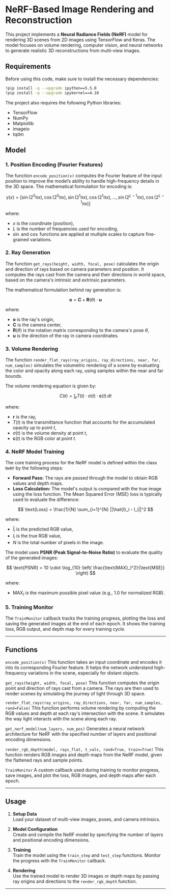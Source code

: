 # NeRF-Based Image Rendering and Reconstruction

This project implements a **Neural Radiance Fields (NeRF)** model for rendering 3D scenes from 2D images using TensorFlow and Keras. The model focuses on volume rendering, computer vision, and neural networks to generate realistic 3D reconstructions from multi-view images. 

## Requirements

Before using this code, make sure to install the necessary dependencies:

```bash
!pip install -q --upgrade ipython==5.5.0
!pip install -q --upgrade ipykernel==4.10
```

The project also requires the following Python libraries:
- TensorFlow
- NumPy
- Matplotlib
- imageio
- tqdm

## Model

### 1. **Position Encoding (Fourier Features)**
The function `encode_position(x)` computes the Fourier feature of the input position to improve the model’s ability to handle high-frequency details in the 3D space. The mathematical formulation for encoding is:

$$
\gamma(x) = [\sin(2^0 \pi x), \cos(2^0 \pi x), \sin(2^1 \pi x), \cos(2^1 \pi x), \dots, \sin(2^{L-1} \pi x), \cos(2^{L-1} \pi x)]
$$

where:
- $x$ is the coordinate (position),
- $L$ is the number of frequencies used for encoding,
- $\sin$ and $\cos$ functions are applied at multiple scales to capture fine-grained variations.

### 2. **Ray Generation**
The function `get_rays(height, width, focal, pose)` calculates the origin and direction of rays based on camera parameters and position. It computes the rays cast from the camera and their directions in world space, based on the camera's intrinsic and extrinsic parameters.

The mathematical formulation behind ray generation is:

$$
\mathbf{o} = \mathbf{C} + \mathbf{R}(\theta) \cdot \mathbf{u}
$$

where:
- $\mathbf{o}$ is the ray's origin,
- $\mathbf{C}$ is the camera center,
- $\mathbf{R}(\theta)$ is the rotation matrix corresponding to the camera's pose $\theta$,
- $\mathbf{u}$ is the direction of the ray in camera coordinates.

### 3. **Volume Rendering**
The function `render_flat_rays(ray_origins, ray_directions, near, far, num_samples)` simulates the volumetric rendering of a scene by evaluating the color and opacity along each ray, using samples within the near and far bounds.

The volume rendering equation is given by:

$$
C(\mathbf{r}) = \int_{\mathbf{r}} T(t) \cdot \sigma(t) \cdot \mathbf{c}(t) \, dt
$$

where:
- $\mathbf{r}$ is the ray,
- $T(t)$ is the transmittance function that accounts for the accumulated opacity up to point $t$,
- $\sigma(t)$ is the volume density at point $t$,
- $\mathbf{c}(t)$ is the RGB color at point $t$.

### 4. **NeRF Model Training**
The core training process for the NeRF model is defined within the class `NeRF` by the following steps:

- **Forward Pass:** The rays are passed through the model to obtain RGB values and depth maps.
- **Loss Calculation:** The model's output is compared with the true image using the loss function. The Mean Squared Error (MSE) loss is typically used to evaluate the difference:

$$
\text{Loss} = \frac{1}{N} \sum_{i=1}^{N} ||\hat{I}_i - I_i||^2
$$

where:
- $\hat{I}_i$ is the predicted RGB value,
- $I_i$ is the true RGB value,
- $N$ is the total number of pixels in the image.

The model uses **PSNR (Peak Signal-to-Noise Ratio)** to evaluate the quality of the generated images:

$$
\text{PSNR} = 10 \cdot \log_{10} \left( \frac{\text{MAX}_I^2}{\text{MSE}} \right)
$$

where:
- $\text{MAX}_I$ is the maximum possible pixel value (e.g., 1.0 for normalized RGB).

### 5. **Training Monitor**
The `TrainMonitor` callback tracks the training progress, plotting the loss and saving the generated images at the end of each epoch. It shows the training loss, RGB output, and depth map for every training cycle.

---

## Functions

`encode_position(x)`
This function takes an input coordinate and encodes it into its corresponding Fourier feature. It helps the network understand high-frequency variations in the scene, especially for distant objects.

`get_rays(height, width, focal, pose)`
This function computes the origin point and direction of rays cast from a camera. The rays are then used to render scenes by simulating the journey of light through 3D space.

`render_flat_rays(ray_origins, ray_directions, near, far, num_samples, rand=False)`
This function performs volume rendering by computing the RGB values and depth at each ray's intersection with the scene. It simulates the way light interacts with the scene along each ray.

`get_nerf_model(num_layers, num_pos)`
Generates a neural network architecture for NeRF with the specified number of layers and positional encoding dimensions.

`render_rgb_depth(model, rays_flat, t_vals, rand=True, train=True)`
This function renders RGB images and depth maps from the NeRF model, given the flattened rays and sample points.

`TrainMonitor`
A custom callback used during training to monitor progress, save images, and plot the loss, RGB images, and depth maps after each epoch.

---

## Usage

1. **Setup Data**  
Load your dataset of multi-view images, poses, and camera intrinsics.

2. **Model Configuration**  
Create and compile the NeRF model by specifying the number of layers and positional encoding dimensions.

3. **Training**  
Train the model using the `train_step` and `test_step` functions. Monitor the progress with the `TrainMonitor` callback.

4. **Rendering**  
Use the trained model to render 3D images or depth maps by passing ray origins and directions to the `render_rgb_depth` function.


---